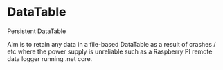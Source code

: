 # DataTable
Persistent DataTable

Aim is to retain any data in a file-based DataTable as a result of crashes / etc where the power supply is unreliable such as a Raspberry PI remote data logger running .net core.
